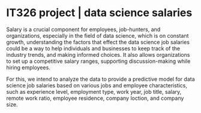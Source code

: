 # IT326 project | data science salaries 
Salary is a crucial component for employees, job-hunters, and organizations, especially in the field of data science, which is on constant growth, understanding the factors that effect the data science job salaries could be a way to help individuals and businesses to keep track of the industry trends, and making informed choices. It also allows organizations to set up a competitive salary ranges, supporting discussion-making while hiring employees.

For this, we intend to analyze the data to provide a predictive model for data science job salaries based on various jobs and employee characteristics, such as experience level, employment type, work year, job title, salary, remote work ratio, employee residence, company loction, and company size.
